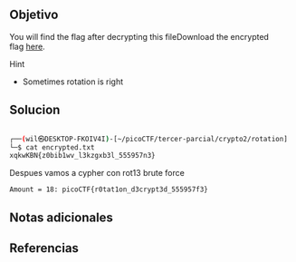 ## Objetivo
You will find the flag after decrypting this fileDownload the encrypted flag [here](https://artifacts.picoctf.net/c/385/encrypted.txt).

Hint
- Sometimes rotation is right

## Solucion
```bash

┌──(wil㉿DESKTOP-FKOIV4I)-[~/picoCTF/tercer-parcial/crypto2/rotation]
└─$ cat encrypted.txt
xqkwKBN{z0bib1wv_l3kzgxb3l_555957n3}
```

Despues vamos a cypher con rot13 brute force

```
Amount = 18: picoCTF{r0tat1on_d3crypt3d_555957f3}
```

## Notas adicionales
## Referencias